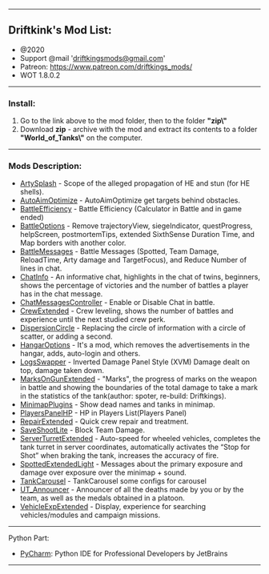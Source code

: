 ﻿---------------------------------------------
**Driftkink's Mod List:**
---------------------------------------------
 - @2020
 - Support @mail 'driftkingsmods@gmail.com'
 - Patreon: https://www.patreon.com/driftkings_mods/
 - WOT 1.8.0.2
 --------------------------------------------
### Install:
1. Go to the link above to the mod folder, then to the folder **"zip\\"**
2. Download **zip** - archive with the mod and extract its contents to a folder **"World_of_Tanks\\"** on the computer.
 --------------------------------------------

### Mods Description:
* [ArtySplash][] - Scope of the alleged propagation of HE and stun (for HE shells).
* [AutoAimOptimize][] - AutoAimOptimize get targets behind obstacles.
* [BattleEfficiency][] - Battle Efficiency (Calculator in Battle and in game ended)
* [BattleOptions][] - Remove trajectoryView, siegeIndicator, questProgress, helpScreen, postmortemTips, extended SixthSense Duration Time, and Map borders with another color.
* [BattleMessages][] - Battle Messages (Spotted, Team Damage, ReloadTime, Arty damage and TargetFocus), and Reduce Number of lines in chat.
* [ChatInfo][] - An informative chat, highlights in the chat of twins, beginners, shows the percentage of victories and the number of battles a player has in the chat message.
* [ChatMessagesController][] - Enable or Disable Chat in battle.
* [CrewExtended][] - Crew leveling, shows the number of battles and experience until the next studied crew perk.
* [DispersionCircle][] - Replacing the circle of information with a circle of scatter, or adding a second.
* [HangarOptions][] - It's a mod, which removes the advertisements in the hangar, adds, auto-login and others.
* [LogsSwapper][] - Inverted Damage Panel Style (XVM) Damage dealt on top, damage taken down.
* [MarksOnGunExtended][] - "Marks", the progress of marks on the weapon in battle and showing the boundaries of the total damage to take a mark in the statistics of the tank(author: spoter, re-build: Driftkings).
* [MinimapPlugins][] - Show dead names and tanks in minimap.
* [PlayersPanelHP][] - HP in Players List(Players Panel)
* [RepairExtended][] - Quick crew repair and treatment.
* [SaveShootLite][] - Block Team Damage.
* [ServerTurretExtended][] - Auto-speed for wheeled vehicles, completes the tank turret in server coordinates, automatically activates the “Stop for Shot” when braking the tank, increases the accuracy of fire.
* [SpottedExtendedLight][] - Messages about the primary exposure and damage over exposure over the minimap + sound.
* [TankCarousel][] - TankCarousel some configs for carousel
* [UT_Announcer][] - Announcer of all the deaths made by you or by the team, as well as the medals obtained in a platoon.
* [VehicleExpExtended][] - Display, experience for searching vehicles/modules and campaign missions.


[ArtySplash]: ./ArtySplash/
[AutoAimOptimize]: ./AutoAimOptimize/
[BattleEfficiency]: ./BattleEfficiency/
[BattleOptions]: ./BattleOptions/
[BattleMessages]: ./BattleMessages/
[ChatInfo]:./ChatInfo/
[ChatMessagesController]: ./ChatMessagesController/
[CrewExtended]: ./CrewExtended/
[DispersionCircle]: ./DispersionCircle/
[HangarOptions]: ./HangarOptions/
[LogsSwapper]: ./LogsSwapper/
[MarksOnGunExtended]:./MarksOnGunExtended/
[MinimapPlugins]: ./MinimapPlugins/
[PlayersPanelHP]: ./PlayersPanelHP/
[RepairExtended]: ./RepairExtended/
[SaveShootLite]: ./SaveShootLite/
[ServerTurretExtended]:./ServerTurretExtended/
[SpottedExtendedLight]:./SpottedExtendedLight/
[TankCarousel]: ./TankCarousel/
[UT_Announcer]: ./UT_Announcer/
[VehicleExpExtended]: ./VehicleExpExtended/

--------------------------------------------
Python Part:
* [PyCharm](https://www.jetbrains.com/pycharm/): Python IDE for Professional Developers by JetBrains 
--------------------------------------------